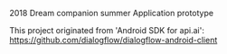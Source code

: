 2018 Dream companion summer 
Application prototype

This project originated from 'Android SDK for api.ai': https://github.com/dialogflow/dialogflow-android-client

